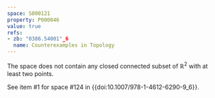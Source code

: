 ```yaml
---
space: S000121
property: P000046
value: true
refs:
- zb: "0386.54001"_6
  name: Counterexamples in Topology
---
```


The space does not contain any closed connected subset of $\mathbb R^2$ with at least two points.

See item #1 for space #124 in {{doi:10.1007/978-1-4612-6290-9_6}}.
